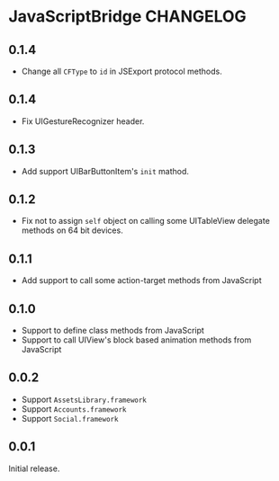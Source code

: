 # JavaScriptBridge CHANGELOG

## 0.1.4
- Change all `CFType` to `id` in JSExport protocol methods.

## 0.1.4
- Fix UIGestureRecognizer header.

## 0.1.3
- Add support UIBarButtonItem's `init` mathod.

## 0.1.2
- Fix not to assign `self` object on calling some UITableView delegate methods on 64 bit devices.

## 0.1.1
- Add support to call some action-target methods from JavaScript

## 0.1.0
- Support to define class methods from JavaScript
- Support to call UIView's block based animation methods from JavaScript

## 0.0.2

- Support `AssetsLibrary.framework`
- Support `Accounts.framework`
- Support `Social.framework`

## 0.0.1

Initial release.
